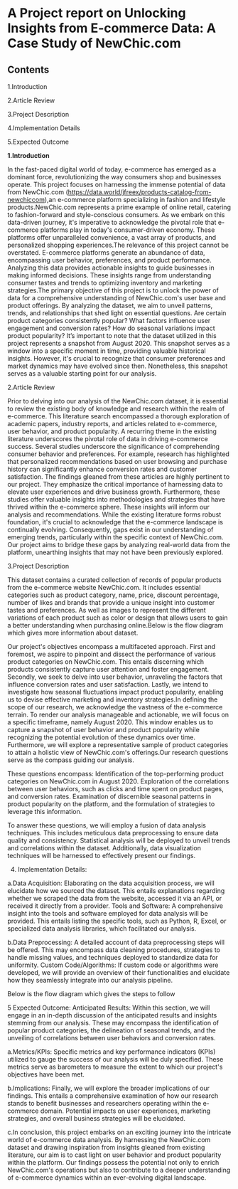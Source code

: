 # A Project report on Unlocking Insights from E-commerce Data: A Case Study of NewChic.com

## Contents

  1.Introduction

  2.Article Review

  3.Project Description

  4.Implementation Details

  5.Expected Outcome


**1.Introduction**

In the fast-paced digital world of today, e-commerce has emerged as a dominant force, revolutionizing the way consumers shop and businesses operate. This project focuses on harnessing the immense potential of data from NewChic.com (https://data.world/jfreex/products-catalog-from-newchiccom),an e-commerce platform specializing in fashion and lifestyle products.NewChic.com represents a prime example of online retail, catering to fashion-forward and style-conscious consumers. As we embark on this data-driven journey, it's imperative to acknowledge the pivotal role that e-commerce platforms play in today's consumer-driven economy. These platforms offer unparalleled convenience, a vast array of products, and personalized shopping experiences.The relevance of this project cannot be overstated. E-commerce platforms generate an abundance of data, encompassing user behavior, preferences, and product performance. Analyzing this data provides actionable insights to guide businesses in making informed decisions. These insights range from understanding consumer tastes and trends to optimizing inventory and marketing strategies.The primary objective of this project is to unlock the power of data for a comprehensive understanding of NewChic.com's user base and product offerings. By analyzing the dataset, we aim to unveil patterns, trends, and relationships that shed light on essential questions. Are certain product categories consistently popular? What factors influence user engagement and conversion rates? How do seasonal variations impact product popularity? It’s important to note that the dataset utilized in this project represents a snapshot from August 2020. This snapshot serves as a window into a specific moment in time, providing valuable historical insights. However, it's crucial to recognize that consumer preferences and market dynamics may have evolved since then. Nonetheless, this snapshot serves as a valuable starting point for our analysis.

2.Article Review

Prior to delving into our analysis of the NewChic.com dataset, it is essential to review the existing body of knowledge and research within the realm of e-commerce. This literature search encompassed a thorough exploration of academic papers, industry reports, and articles related to e-commerce, user behavior, and product popularity. A recurring theme in the existing literature underscores the pivotal role of data in driving e-commerce success. Several studies underscore the significance of comprehending consumer behavior and preferences. For example, research has highlighted that personalized recommendations based on user browsing and purchase history can significantly enhance conversion rates and customer satisfaction. The findings gleaned from these articles are highly pertinent to our project. They emphasize the critical importance of harnessing data to elevate user experiences and drive business growth. Furthermore, these studies offer valuable insights into methodologies and strategies that have thrived within the e-commerce sphere. These insights will inform our analysis and recommendations. While the existing literature forms robust foundation, it's crucial to acknowledge that the e-commerce landscape is continually evolving. Consequently, gaps exist in our understanding of emerging trends, particularly within the specific context of NewChic.com. Our project aims to bridge these gaps by analyzing real-world data from the platform, unearthing insights that may not have been previously explored.

3.Project Description

This dataset contains a curated collection of records of popular products from the e-commerce website NewChic.com. It includes essential categories such as product category, name, price, discount percentage, number of likes and brands that provide a unique insight into customer tastes and preferences. As well as images to represent the different variations of each product such as color or design that allows users to gain a better understanding when purchasing online.Below is the flow diagram which gives more information about dataset.
 
Our project's objectives encompass a multifaceted approach. First and foremost, we aspire to pinpoint and dissect the performance of various product categories on NewChic.com. This entails discerning which products consistently capture user attention and foster engagement. Secondly, we seek to delve into user behavior, unraveling the factors that influence conversion rates and user satisfaction. Lastly, we intend to investigate how seasonal fluctuations impact product popularity, enabling us to devise effective marketing and inventory strategies.In defining the scope of our research, we acknowledge the vastness of the e-commerce terrain. To render our analysis manageable and actionable, we will focus on a specific timeframe, namely August 2020. This window enables us to capture a snapshot of user behavior and product popularity while recognizing the potential evolution of these dynamics over time. Furthermore, we will explore a representative sample of product categories to attain a holistic view of NewChic.com's offerings.Our research questions serve as the compass guiding our analysis.

These questions encompass:
Identification of the top-performing product categories on NewChic.com in August 2020. Exploration of the correlations between user behaviors, such as clicks and time spent on product pages, and conversion rates.
Examination of discernible seasonal patterns in product popularity on the platform, and the formulation of strategies to leverage this information.

To answer these questions, we will employ a fusion of data analysis techniques. This includes meticulous data preprocessing to ensure data quality and consistency. Statistical analysis will be deployed to unveil trends and correlations within the dataset. Additionally, data visualization techniques will be harnessed to effectively present our findings.

4. Implementation Details:
   
a.Data Acquisition: Elaborating on the data acquisition process, we will elucidate how we sourced the dataset. This entails explanations regarding whether we scraped the data from the website, accessed it via an API, or received it directly from a provider.
Tools and Software: A comprehensive insight into the tools and software employed for data analysis will be provided. This entails listing the specific tools, such as Python, R, Excel, or specialized data analysis libraries, which facilitated our analysis.

b.Data Preprocessing: A detailed account of data preprocessing steps will be offered. This may encompass data cleaning procedures, strategies to handle missing values, and techniques deployed to standardize data for uniformity.
Custom Code/Algorithms: If custom code or algorithms were developed, we will provide an overview of their functionalities and elucidate how they seamlessly integrate into our analysis pipeline.

Below is the flow diagram which gives the steps to follow

5 Expected Outcome:
Anticipated Results: Within this section, we will engage in an in-depth discussion of the anticipated results and insights stemming from our analysis. These may encompass the identification of popular product categories, the delineation of seasonal trends, and the unveiling of correlations between user behaviors and conversion rates.

a.Metrics/KPIs: Specific metrics and key performance indicators (KPIs) utilized to gauge the success of our analysis will be duly specified. These metrics serve as barometers to measure the extent to which our project's objectives have been met.

b.Implications: Finally, we will explore the broader implications of our findings. This entails a comprehensive examination of how our research stands to benefit businesses and researchers operating within the e-commerce domain. Potential impacts on user experiences, marketing strategies, and overall business strategies will be elucidated.

c.In conclusion, this project embarks on an exciting journey into the intricate world of e-commerce data analysis. By harnessing the NewChic.com dataset and drawing inspiration from insights gleaned from existing literature, our aim is to cast light on user behavior and product popularity within the platform. Our findings possess the potential not only to enrich NewChic.com's operations but also to contribute to a deeper understanding of e-commerce dynamics within an ever-evolving digital landscape.
 
 
